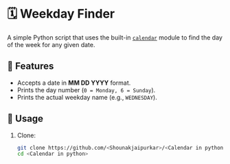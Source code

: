 # 🗓️ Weekday Finder

A simple Python script that uses the built-in [`calendar`](https://docs.python.org/3/library/calendar.html) module to find the day of the week for any given date.

## 📌 Features
- Accepts a date in **MM DD YYYY** format.
- Prints the day number (`0 = Monday, 6 = Sunday`).
- Prints the actual weekday name (e.g., `WEDNESDAY`).

## 🚀 Usage

1. Clone:
   ```bash
   git clone https://github.com/<Shounakjaipurkar>/<Calendar in python>.git
   cd <Calendar in python>
